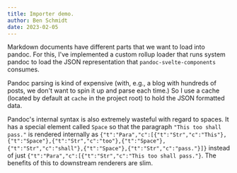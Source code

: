 ```yaml
---
title: Importer demo.
author: Ben Schmidt
date: 2023-02-05
---
```


Markdown documents have different parts that we want to load into pandoc. For this, I've
implemented a custom rollup loader that runs system pandoc to load the JSON representation that `pandoc-svelte-components` consumes.

Pandoc parsing is kind of expensive (with, e.g., a blog with hundreds of posts, we don't want to spin it up and parse each time.) So I use a cache (located by default at `cache` in the project root) to hold the JSON formatted data.

Pandoc's internal syntax is also extremely wasteful with regard to spaces. It has a special element called `Space` so that the paragraph `"This too shall pass."` is
rendered internally as `{"t":"Para","c":[{"t":"Str","c":"This"},{"t":"Space"},{"t":"Str","c":"too"},{"t":"Space"},{"t":"Str","c":"shall"},{"t":"Space"},{"t":"Str","c":"pass."}]}` instead of just `{"t":"Para","c":[{"t":"Str","c":"This too shall pass."}`. The benefits of this to downstream renderers are slim.
